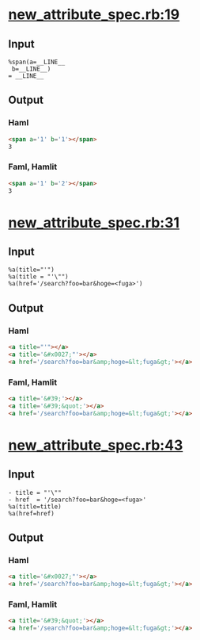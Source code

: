 # [new\_attribute\_spec.rb:19](/spec/hamlit/engine/new_attribute_spec.rb#L19)
## Input
```haml
%span(a=__LINE__
 b=__LINE__)
= __LINE__

```

## Output
### Haml
```html
<span a='1' b='1'></span>
3

```

### Faml, Hamlit
```html
<span a='1' b='2'></span>
3

```


# [new\_attribute\_spec.rb:31](/spec/hamlit/engine/new_attribute_spec.rb#L31)
## Input
```haml
%a(title="'")
%a(title = "'\"")
%a(href='/search?foo=bar&hoge=<fuga>')

```

## Output
### Haml
```html
<a title="'"></a>
<a title='&#x0027;"'></a>
<a href='/search?foo=bar&amp;hoge=&lt;fuga&gt;'></a>

```

### Faml, Hamlit
```html
<a title='&#39;'></a>
<a title='&#39;&quot;'></a>
<a href='/search?foo=bar&amp;hoge=&lt;fuga&gt;'></a>

```


# [new\_attribute\_spec.rb:43](/spec/hamlit/engine/new_attribute_spec.rb#L43)
## Input
```haml
- title = "'\""
- href  = '/search?foo=bar&hoge=<fuga>'
%a(title=title)
%a(href=href)

```

## Output
### Haml
```html
<a title='&#x0027;"'></a>
<a href='/search?foo=bar&amp;hoge=&lt;fuga&gt;'></a>

```

### Faml, Hamlit
```html
<a title='&#39;&quot;'></a>
<a href='/search?foo=bar&amp;hoge=&lt;fuga&gt;'></a>

```

